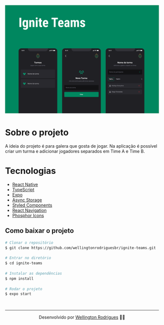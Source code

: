 <h1 align="center">
  <img src="./assets/Capa.png">
</h1>

# Sobre o projeto

<p>
  A ideia do projeto é para galera que gosta de jogar. Na aplicação é possível criar um turma e adicionar jogadores separados em Time A e Time B.
</p>

# Tecnologias

- [React Native](https://reactnative.dev/)
- [TypeScript](https://www.typescriptlang.org/)
- [Expo](https://expo.dev/)
- [Async Storage](https://docs.expo.dev/versions/latest/sdk/async-storage/)
- [Styled Components](https://styled-components.com/)
- [React Navigation](https://reactnavigation.org/)
- [Phosphor Icons](https://phosphoricons.com/)

## Como baixar o projeto

```bash
# Clonar o repositório
$ git clone https://github.com/wellingtonrodriguesbr/ignite-teams.git

# Entrar no diretório
$ cd ignite-teams

# Instalar as dependências
$ npm install

# Rodar o projeto
$ expo start
```

<br/>
<hr/>

<p align="center">Desenvolvido por <a href="https://www.linkedin.com/in/wellingtonrodriguesbr/" target="_blank">Wellington Rodrigues</a> ✌🏽</p>
